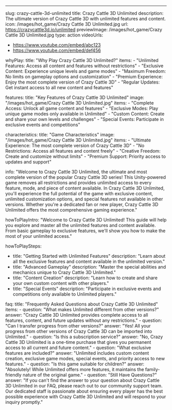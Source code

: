 ---
slug: crazy-cattle-3d-unlimited
title: Crazy Cattle 3D Unlimited
description: The ultimate version of Crazy Cattle 3D with unlimited features and content.
icon: /images/hot_game/Crazy Cattle 3D Unlimited.jpg
url: https://crazycattle3d.io/unlimited
previewImage: /images/hot_game/Crazy Cattle 3D Unlimited.jpg
type: action
videoUrls:
  - https://www.youtube.com/embed/abc123
  - https://www.youtube.com/embed/def456

whyPlay:
  title: "Why Play Crazy Cattle 3D Unlimited?"
  items:
    - "Unlimited Features: Access all content and features without restrictions"
    - "Exclusive Content: Experience unique levels and game modes"
    - "Maximum Freedom: No limits on gameplay options and customization"
    - "Premium Experience: Enjoy the most complete version of Crazy Cattle 3D"
    - "Regular Updates: Get instant access to all new content and features"

features:
  title: "Key Features of Crazy Cattle 3D Unlimited"
  image: "/images/hot_game/Crazy Cattle 3D Unlimited.jpg"
  items:
    - "Complete Access: Unlock all game content and features"
    - "Exclusive Modes: Play unique game modes only available in Unlimited"
    - "Custom Content: Create and share your own levels and challenges"
    - "Special Events: Participate in exclusive events and competitions"

characteristics:
  title: "Game Characteristics"
  image: "/images/hot_game/Crazy Cattle 3D Unlimited.jpg"
  items:
    - "Ultimate Experience: The most complete version of Crazy Cattle 3D"
    - "No Restrictions: Access all features and content freely"
    - "Creative Freedom: Create and customize without limits"
    - "Premium Support: Priority access to updates and support"

info: "Welcome to Crazy Cattle 3D Unlimited, the ultimate and most complete version of the popular Crazy Cattle 3D series! This Unity-powered game removes all restrictions and provides unlimited access to every feature, mode, and piece of content available. In Crazy Cattle 3D Unlimited, you'll experience the full potential of the game with exclusive content, unlimited customization options, and special features not available in other versions. Whether you're a dedicated fan or new player, Crazy Cattle 3D Unlimited offers the most comprehensive gaming experience."

howToPlayIntro: "Welcome to Crazy Cattle 3D Unlimited! This guide will help you explore and master all the unlimited features and content available. From basic gameplay to exclusive features, we'll show you how to make the most of your unlimited access."

howToPlaySteps:
  - title: "Getting Started with Unlimited Features"
    description: "Learn about all the exclusive features and content available in the unlimited version."
  - title: "Advanced Gameplay"
    description: "Master the special abilities and mechanics unique to Crazy Cattle 3D Unlimited."
  - title: "Content Creation"
    description: "Learn how to create and share your own custom content with other players."
  - title: "Special Events"
    description: "Participate in exclusive events and competitions only available to Unlimited players."

faq:
  title: "Frequently Asked Questions about Crazy Cattle 3D Unlimited"
  items:
    - question: "What makes Unlimited different from other versions?"
      answer: "Crazy Cattle 3D Unlimited provides complete access to all features, content, and future updates without any restrictions."
    - question: "Can I transfer progress from other versions?"
      answer: "Yes! All your progress from other versions of Crazy Cattle 3D can be imported into Unlimited."
    - question: "Is this a subscription service?"
      answer: "No, Crazy Cattle 3D Unlimited is a one-time purchase that gives you permanent access to all current and future content."
    - question: "What exclusive features are included?"
      answer: "Unlimited includes custom content creation, exclusive game modes, special events, and priority access to new features."
    - question: "Is this game suitable for children?"
      answer: "Absolutely! While Unlimited offers more features, it maintains the family-friendly nature of the original game."
    - question: "Still Have Questions?"
      answer: "If you can't find the answer to your question about Crazy Cattle 3D Unlimited in our FAQ, please reach out to our community support team. Our dedicated staff is passionate about ensuring every player has the best possible experience with Crazy Cattle 3D Unlimited and will respond to your inquiry promptly." 